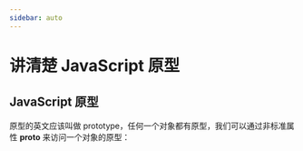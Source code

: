 ```yaml
---
sidebar: auto
---
```


#  讲清楚 JavaScript 原型

## JavaScript 原型

原型的英文应该叫做 prototype，任何一个对象都有原型，我们可以通过非标准属性 __proto__ 来访问一个对象的原型：